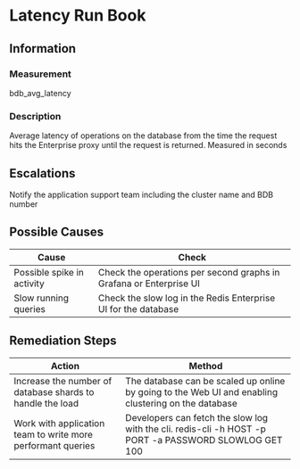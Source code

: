 # Latency Run Book

## Information

### Measurement

bdb_avg_latency

### Description

Average latency of operations on the database from the time the request hits the Enterprise proxy until the request is returned. Measured in seconds

## Escalations

Notify the application support team including the cluster name and BDB number

## Possible Causes

Cause | Check 
--- | ---
Possible spike in activity | Check the operations per second graphs in Grafana or Enterprise UI
Slow running queries | Check the slow log in the Redis Enterprise UI for the database

## Remediation Steps

Action | Method 
--- | ---
Increase the number of database shards to handle the load | The database can be scaled up online by going to the Web UI and enabling clustering on the database
Work with application team to write more performant queries | Developers can fetch the slow log with the cli.  redis-cli -h HOST -p PORT -a PASSWORD SLOWLOG GET 100
